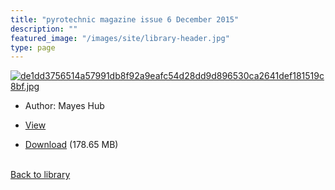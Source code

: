 ```yaml
---
title: "pyrotechnic magazine issue 6 December 2015"
description: ""
featured_image: "/images/site/library-header.jpg"
type: page
---
```


<a href="https://drive.google.com/uc?export=view&id=1ZGTWya7gaLjiSyriQ3F4E0QR5sltOMlL" target="_blank">![de1dd3756514a57991db8f92a9eafc54d28dd9d896530ca2641def181519c8bf.jpg](/images/library/de1dd3756514a57991db8f92a9eafc54d28dd9d896530ca2641def181519c8bf.jpg)</a>
* Author: Mayes Hub
* <a href="https://drive.google.com/uc?export=view&id=1ZGTWya7gaLjiSyriQ3F4E0QR5sltOMlL" target="_blank">View</a>

* [Download](https://drive.google.com/uc?export=download&id=1ZGTWya7gaLjiSyriQ3F4E0QR5sltOMlL) (178.65 MB)

<br />[Back to library](/library/)
